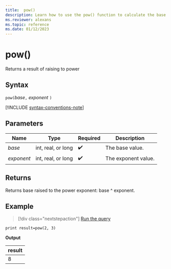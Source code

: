 ```yaml
---
title:  pow()
description: Learn how to use the pow() function to calculate the base raised to the power of the exponent.
ms.reviewer: alexans
ms.topic: reference
ms.date: 01/12/2023
---
```

# pow()

Returns a result of raising to power

## Syntax

`pow(`*base*`,` *exponent* `)`

[!INCLUDE [syntax-conventions-note](../includes/syntax-conventions-note.md)]

## Parameters

| Name | Type | Required | Description |
|--|--|--|--|
| *base*| int, real, or long |  :heavy_check_mark: | The base value.|
| *exponent*| int, real, or long |  :heavy_check_mark: | The exponent value.|

## Returns

Returns base raised to the power exponent: base ^ exponent.

## Example

> [!div class="nextstepaction"]
> <a href="https://dataexplorer.azure.com/clusters/help/databases/Samples?query=H4sIAAAAAAAAAysoyswrUShKLS7NKbEtyC/XMNJRMNYEAGG04SkWAAAA" target="_blank">Run the query</a>

```kusto
print result=pow(2, 3)
```

**Output**

|result|
|--|
|8|
